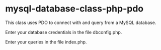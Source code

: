 # mysql-database-class-php-pdo

This class uses PDO to connect with and query from a MySQL database.

Enter your database credentials in the file dbconfig.php.

Enter your queries in the file index.php.
